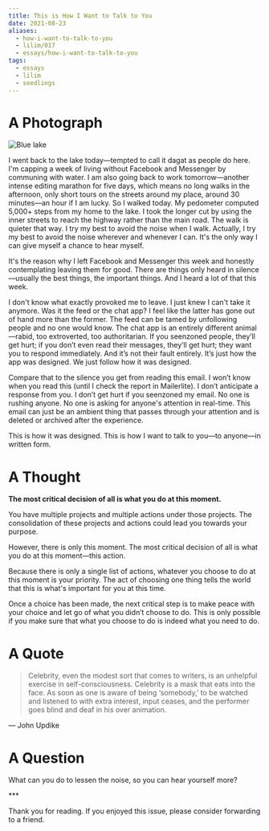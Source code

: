 ```yaml
---
title: This is How I Want to Talk to You
date: 2021-08-23
aliases:
  - how-i-want-to-talk-to-you
  - lilim/017
  - essays/how-i-want-to-talk-to-you
tags:
  - essays
  - lilim
  - seedlings
---
```

# A Photograph

![Blue lake](Blue-lake.jpg)

I went back to the lake today—tempted to call it dagat as people do here. I'm capping a week of living without Facebook and Messenger by communing with water. I am also going back to work tomorrow—another intense editing marathon for five days, which means no long walks in the afternoon, only short tours on the streets around my place, around 30 minutes—an hour if I am lucky. So I walked today. My pedometer computed 5,000+ steps from my home to the lake. I took the longer cut by using the inner streets to reach the highway rather than the main road. The walk is quieter that way. I try my best to avoid the noise when I walk. Actually, I try my best to avoid the noise wherever and whenever I can. It's the only way I can give myself a chance to hear myself.

It's the reason why I left Facebook and Messenger this week and honestly contemplating leaving them for good. There are things only heard in silence—usually the best things, the important things. And I heard a lot of that this week.

I don't know what exactly provoked me to leave. I just knew I can't take it anymore. Was it the feed or the chat app? I feel like the latter has gone out of hand more than the former. The feed can be tamed by unfollowing people and no one would know. The chat app is an entirely different animal—rabid, too extroverted, too authoritarian. If you seenzoned people, they’ll get hurt; if you don’t even read their messages, they’ll get hurt; they want you to respond immediately. And it’s not their fault entirely. It’s just how the app was designed. We just follow how it was designed.

Compare that to the silence you get from reading this email. I won’t know when you read this (until I check the report in Mailerlite). I don’t anticipate a response from you. I don’t get hurt if you seenzoned my email. No one is rushing anyone. No one is asking for anyone's attention in real-time. This email can just be an ambient thing that passes through your attention and is deleted or archived after the experience.

This is how it was designed. This is how I want to talk to you—to anyone—in written form.

# A Thought

**The most critical decision of all is what you do at this moment.**

You have multiple projects and multiple actions under those projects. The consolidation of these projects and actions could lead you towards your purpose.

However, there is only this moment. The most critical decision of all is what you do at this moment—this action.

Because there is only a single list of actions, whatever you choose to do at this moment is your priority. The act of choosing one thing tells the world that this is what's important for you at this time.

Once a choice has been made, the next critical step is to make peace with your choice and let go of what you didn’t choose to do. This is only possible if you make sure that what you choose to do is indeed what you need to do.

# A Quote

> Celebrity, even the modest sort that comes to writers, is an unhelpful exercise in self-consciousness. Celebrity is a mask that eats into the face. As soon as one is aware of being ‘somebody,’ to be watched and listened to with extra interest, input ceases, and the performer goes blind and deaf in his over animation.

— John Updike

# A Question

What can you do to lessen the noise, so you can hear yourself more?

\***

Thank you for reading. If you enjoyed this issue, please consider forwarding to a friend.
